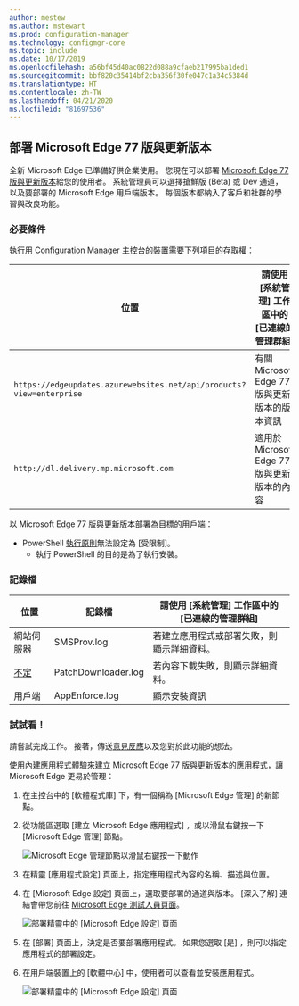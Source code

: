 ```yaml
---
author: mestew
ms.author: mstewart
ms.prod: configuration-manager
ms.technology: configmgr-core
ms.topic: include
ms.date: 10/17/2019
ms.openlocfilehash: a56bf45d40ac0822d088a9cfaeb217995ba1ded1
ms.sourcegitcommit: bbf820c35414bf2cba356f30fe047c1a34c5384d
ms.translationtype: HT
ms.contentlocale: zh-TW
ms.lasthandoff: 04/21/2020
ms.locfileid: "81697536"
---
```

## <a name="deploy-microsoft-edge-version-77-and-later"></a><a name="bkmk_Microsoft_Edge"></a> 部署 Microsoft Edge 77 版與更新版本
<!--4561024-->
全新 Microsoft Edge 已準備好供企業使用。 您現在可以部署 [Microsoft Edge 77 版與更新版本](https://docs.microsoft.com/deployedge/)給您的使用者。 系統管理員可以選擇搶鮮版 (Beta) 或 Dev 通道，以及要部署的 Microsoft Edge 用戶端版本。 每個版本都納入了客戶和社群的學習與改良功能。

### <a name="prerequisites"></a>必要條件

執行用 Configuration Manager 主控台的裝置需要下列項目的存取權：

|位置|請使用 [系統管理] 工作區中的 [已連線的管理群組]|
|---|---|
|`https://edgeupdates.azurewebsites.net/api/products?view=enterprise`|有關 Microsoft Edge 77 版與更新版本的版本資訊|
|`http://dl.delivery.mp.microsoft.com`|適用於 Microsoft Edge 77 版與更新版本的內容|

以 Microsoft Edge 77 版與更新版本部署為目標的用戶端：

- PowerShell [執行原則](https://docs.microsoft.com/powershell/module/microsoft.powershell.core/about/about_execution_policies)無法設定為 [受限制]。
  - 執行 PowerShell 的目的是為了執行安裝。


### <a name="log-files"></a>記錄檔

|位置|記錄檔|請使用 [系統管理] 工作區中的 [已連線的管理群組]|
|---|---|---|
| 網站伺服器|SMSProv.log|若建立應用程式或部署失敗，則顯示詳細資料。|
| [不定](../../../../plan-design/hierarchy/log-files.md)|PatchDownloader.log| 若內容下載失敗，則顯示詳細資料。|
| 用戶端|  AppEnforce.log|顯示安裝資訊|

### <a name="try-it-out"></a>試試看！

請嘗試完成工作。 接著，傳送[意見反應](../../../../understand/find-help.md#product-feedback)以及您對於此功能的想法。

使用內建應用程式體驗來建立 Microsoft Edge 77 版與更新版本的應用程式，讓 Microsoft Edge 更易於管理：

1. 在主控台中的 [軟體程式庫]  下，有一個稱為 [Microsoft Edge 管理]  的新節點。
1. 從功能區選取 [建立 Microsoft Edge 應用程式]  ，或以滑鼠右鍵按一下 [Microsoft Edge 管理]  節點。

   ![Microsoft Edge 管理節點以滑鼠右鍵按一下動作](../../media/4561024-create-microsoft-edge-application.png)

1. 在精靈 [應用程式設定]  頁面上，指定應用程式內容的名稱、描述與位置。
1. 在 [Microsoft Edge 設定]  頁面上，選取要部署的通道與版本。 [深入了解] 連結會帶您前往 [Microsoft Edge 測試人員頁面](https://www.microsoftedgeinsider.com/)。

   ![部署精靈中的 [Microsoft Edge 設定] 頁面](../../media/4561024-edge-settings-wizard.png)

1. 在 [部署]  頁面上，決定是否要部署應用程式。 如果您選取 [是]  ，則可以指定應用程式的部署設定。
1. 在用戶端裝置上的 [軟體中心]  中，使用者可以查看並安裝應用程式。

   ![部署精靈中的 [Microsoft Edge 設定] 頁面](../../media/4561024-software-center-install-edge.png)
